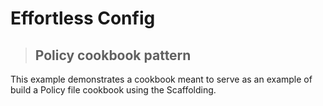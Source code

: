 # Effortless Config
> ## Policy cookbook pattern

This example demonstrates a cookbook meant to serve as an example of build a Policy file cookbook using the Scaffolding.
